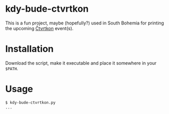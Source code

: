 # kdy-bude-ctvrtkon
This is a fun project, maybe (hopefully?) used in South Bohemia for printing the upcoming [Čtvrtkon](https://www.ctvrtkon.cz/) event(s).

# Installation
Download the script, make it executable and place it somewhere in your `$PATH`.

# Usage

```bash
$ kdy-bude-ctvrtkon.py 
...
```
